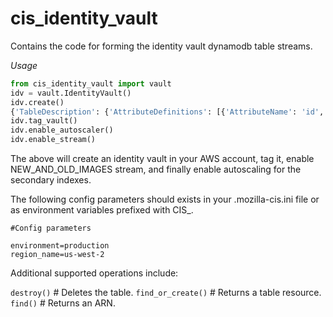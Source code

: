 # cis_identity_vault

Contains the code for forming the identity vault dynamodb table streams.

*Usage*

```python
from cis_identity_vault import vault
idv = vault.IdentityVault()
idv.create()
{'TableDescription': {'AttributeDefinitions': [{'AttributeName': 'id', 'AttributeType': 'S'}, {'AttributeName': 'sequence_number', 'AttributeType': 'S'}, {'AttributeName': 'primary_email', 'AttributeType': 'S'}], 'TableName': 'purple-identity-vault', 'KeySchema': [{'AttributeName': 'id', 'KeyType': 'HASH'}], 'TableStatus': 'ACTIVE', 'CreationDateTime': datetime.datetime(2018, 9, 18, 11, 56, 3, 523710, tzinfo=tzlocal()), 'ProvisionedThroughput': {'NumberOfDecreasesToday': 0, 'ReadCapacityUnits': 5, 'WriteCapacityUnits': 5}, 'TableSizeBytes': 0, 'ItemCount': 0, 'TableArn': 'arn:aws:dynamodb:us-east-1:123456789011:table/purple-identity-vault', 'LocalSecondaryIndexes': [], 'GlobalSecondaryIndexes': [{'IndexName': 'purple-identity-vault-sequence_number', 'KeySchema': [{'AttributeName': 'sequence_number', 'KeyType': 'HASH'}], 'Projection': {'ProjectionType': 'ALL'}, 'ProvisionedThroughput': {'ReadCapacityUnits': 5, 'WriteCapacityUnits': 5}}, {'IndexName': 'purple-identity-vault-primary_email', 'KeySchema': [{'AttributeName': 'primary_email', 'KeyType': 'HASH'}], 'Projection': {'ProjectionType': 'ALL'}, 'ProvisionedThroughput': {'ReadCapacityUnits': 5, 'WriteCapacityUnits': 5}}]}, 'ResponseMetadata': {'RequestId': '2FM9C52TAF4MS3FI3T9HCQJHUGEN37T6RCMX3R1NJ0VS2T2Y6HPV', 'HTTPStatusCode': 200, 'HTTPHeaders': {'Content-Type': 'text/plain', 'server': 'amazon.com', 'x-amzn-requestid': '2FM9C52TAF4MS3FI3T9HCQJHUGEN37T6RCMX3R1NJ0VS2T2Y6HPV'}, 'RetryAttempts': 0}}
idv.tag_vault()
idv.enable_autoscaler()
idv.enable_stream()
```

The above will create an identity vault in your AWS account, tag it, enable NEW_AND_OLD_IMAGES stream, and finally enable autoscaling for the secondary indexes.

The following config parameters should exists in your .mozilla-cis.ini file or as environment variables prefixed with CIS_.

```
#Config parameters

environment=production
region_name=us-west-2
```

Additional supported operations include:

`destroy()` # Deletes the table.
`find_or_create()` # Returns a table resource.
`find()` # Returns an ARN.
